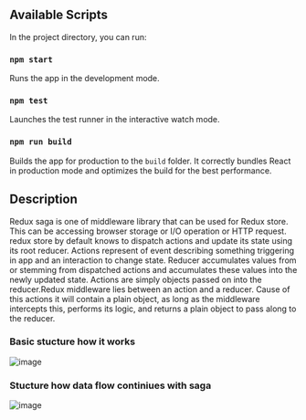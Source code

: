 ## Available Scripts
In the project directory, you can run:

### `npm start`
Runs the app in the development mode.

### `npm test`
Launches the test runner in the interactive watch mode.

### `npm run build`
Builds the app for production to the `build` folder.
It correctly bundles React in production mode and optimizes the build for the best performance.

## Description
Redux saga is one of middleware library that can be used for Redux store. This can be accessing browser storage or I/O operation or HTTP request. redux store by default knows to dispatch actions and update its state using its root reducer. Actions represent of event describing something triggering in app and an interaction to change state. Reducer accumulates values from or stemming from dispatched actions and accumulates these values into the newly updated state. Actions are simply objects passed on into the reducer.Redux middleware lies between an action and a reducer. Cause of this actions it will contain a plain object, as long as the middleware intercepts this, performs its logic, and returns a plain object to pass along to the reducer. 

### Basic stucture  how it works  
![image](https://user-images.githubusercontent.com/88363725/134851536-2a27817b-faa9-458c-9e45-8d563c8d70b6.png)

### Stucture how data flow continiues with saga
![image](https://user-images.githubusercontent.com/88363725/134850925-611513ef-7de4-4278-9721-f3ed2f5501a4.png)
